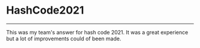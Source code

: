 # HashCode2021
--------------------
This was my team's answer for hash code 2021.
It was a great experience but a lot of improvements could of been made.
